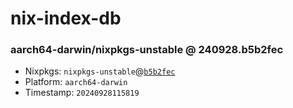 # nix-index-db
### aarch64-darwin/nixpkgs-unstable @ 240928.b5b2fec
- Nixpkgs: `nixpkgs-unstable`@[`b5b2fec`](https://github.com/NixOS/nixpkgs/commit/b5b2fecd0cadd82ef107c9583018f381ae70f222)
- Platform: `aarch64-darwin`
- Timestamp: `20240928115819`
